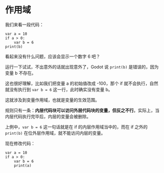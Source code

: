 # 作用域

我们来看一段代码：

```gdscript
var a = 10
if a > 0:
    var b = 6
print(b)
```

看起来没有什么问题，应该会显示一个数字 6 吧？

运行一下试试，不出意外的话就出现意外了，Godot 说 `print(b)` 是错误的，因为变量 b 不存在。

这也很好理解，比如我们把变量 a 的初始值改成 -100，那个 if 就不会执行，自然就没有执行到 `var b = 6` 这一行，此时确实没有变量 b。

这就涉及到变量作用域，也就是变量的生效范围。

规则只有一条：**内层代码块可以访问外层代码块的变量，但反之不行**。实际上，当内层代码执行完毕后，内层的变量会被删除。

上例中，`var b = 6` 这一句话就是在 if 的内层作用域当中的，而在 if 之外的 `print(b)` 在位外层作用域，就不能访问内层的变量。

现在修改代码：

```gdscript
var a = 10
if a > 0:
    var b = 6
    print(a)
```

